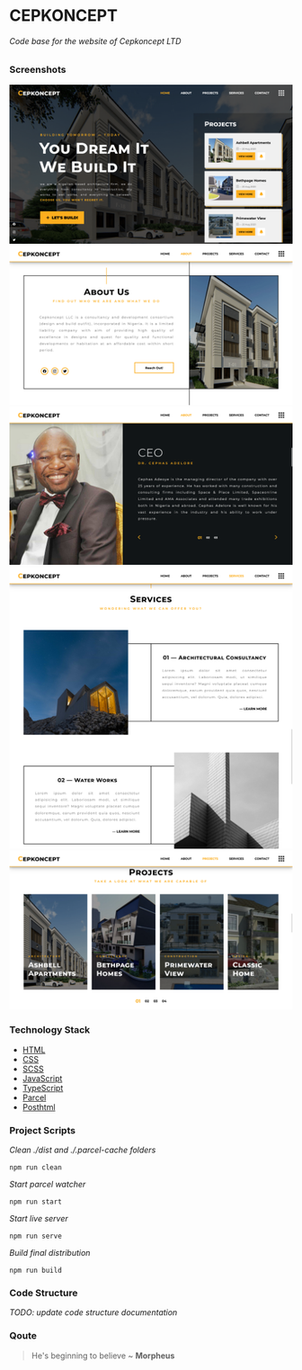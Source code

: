 # CEPKONCEPT
###### Code base for the website of Cepkoncept LTD

### Screenshots
![hero](https://github.com/Jeremiah-Olatunde/cepkoncept/blob/testing/screenshots/hero.png)
![about](https://github.com/Jeremiah-Olatunde/cepkoncept/blob/testing/screenshots/about.png)
![team](https://github.com/Jeremiah-Olatunde/cepkoncept/blob/testing/screenshots/team.png)
![services](https://github.com/Jeremiah-Olatunde/cepkoncept/blob/testing/screenshots/services.png)
![projects](https://github.com/Jeremiah-Olatunde/cepkoncept/blob/testing/screenshots/projects.png)

### Technology Stack
- [HTML](https://developer.mozilla.org/en-US/docs/Web/HTML) 
- [CSS](https://developer.mozilla.org/en-US/docs/Web/CSS)
- [SCSS](https://sass-lang.com/documentation/)
- [JavaScript](https://javascript.info/)
- [TypeScript](https://www.typescriptlang.org/)
- [Parcel](https://parceljs.org/)
- [Posthtml](https://github.com/posthtml)

### Project Scripts

*Clean ./dist and ./.parcel-cache folders*
```shell
npm run clean
```

*Start parcel watcher*
```shell
npm run start
```

*Start live server*
```shell
npm run serve
```

*Build final distribution*
```build
npm run build
```

### Code Structure
*TODO: update code structure documentation*

### Qoute
> He's beginning to believe ~ **Morpheus**